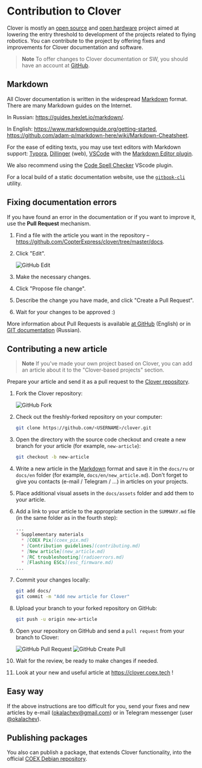 # Contribution to Clover

Clover is mostly an [open source](https://en.wikipedia.org/wiki/Open-source_software) and [open hardware](https://en.wikipedia.org/wiki/Open-source_hardware) project aimed at lowering the entry threshold to development of the projects related to flying robotics. You can contribute to the project by offering fixes and improvements for Clover documentation and software.

> **Note** To offer changes to Clover documentation or SW, you should have an account at [GitHub](https://github.com).

## Markdown

All Clover documentation is written in the widespread [Markdown](https://en.wikipedia.org/wiki/Markdown) format. There are many Markdown guides on the Internet.

In Russian: https://guides.hexlet.io/markdown/.

In English: https://www.markdownguide.org/getting-started, https://github.com/adam-p/markdown-here/wiki/Markdown-Cheatsheet.

For the ease of editing texts, you may use text editors with Markdown support: [Typora](https://typora.io), [Dillinger](https://dillinger.io/) (web), [VSCode](https://code.visualstudio.com) with the [Markdown Editor plugin](https://marketplace.visualstudio.com/items?itemName=MadsKristensen.MarkdownEditor).

We also recommend using the [Code Spell Checker](https://marketplace.visualstudio.com/items?itemName=streetsidesoftware.code-spell-checker) VScode plugin.

For a local build of a static documentation website, use the [`gitbook-cli`](https://github.com/GitbookIO/gitbook-cli) utility.

## Fixing documentation errors

If you have found an error in the documentation or if you want to improve it, use the **Pull Request** mechanism.

1. Find a file with the article you want in the repository – https://github.com/CopterExpress/clover/tree/master/docs.
2. Click "Edit".

    <img src="../assets/github-edit.png" alt="GitHub Edit">

3. Make the necessary changes.
4. Click "Propose file change".
5. Describe the change you have made, and click "Create a Pull Request".
6. Wait for your changes to be approved :)

More information about Pull Requests is available [at GitHub](https://help.github.com/articles/about-pull-requests/) (English) or in [GIT documentation](https://git-scm.com/book/ru/v2/GitHub-contributing-to_projects) (Russian).

## Contributing a new article

> **Note** If you've made your own project based on Clover, you can add an article about it to the "Clover-based projects" section.

Prepare your article and send it as a pull request to the [Clover repository](https://github.com/CopterExpress/clover).

1. Fork the Clover repository:

    <img src="../assets/github-fork.png" alt="GitHub Fork">

2. Check out the freshly-forked repository on your computer:

    ```bash
    git clone https://github.com/<USERNAME>/clover.git
    ```

3. Open the directory with the source code checkout and create a new branch for your article (for example, `new-article`):

    ```bash
    git checkout -b new-article
    ```

4. Write a new article in the [Markdown](https://en.wikipedia.org/wiki/Markdown) format and save it in the `docs/ru` or `docs/en` folder (for example, `docs/en/new_article.md`). Don't forget to give you contacts (e-mail / Telegram / ...) in articles on your projects.
5. Place additional visual assets in the `docs/assets` folder and add them to your article.
6. Add a link to your article to the appropriate section in the `SUMMARY.md` file (in the same folder as in the fourth step):

    ```markdown
    ...
    * Supplementary materials
      * [COEX Pix](coex_pix.md)
      * [Contribution guidelines](contributing.md)
      * [New article](new_article.md)
      * [RC troubleshooting](radioerrors.md)
      * [Flashing ESCs](esc_firmware.md)
    ...
    ```

7. Commit your changes locally:

    ```bash
    git add docs/
    git commit -m "Add new article for Clover"
    ```

8. Upload your branch to your forked repository on GitHub:

    ```bash
    git push -u origin new-article
    ```

9. Open your repository on GitHub and send a `pull request` from your branch to Clover:

    <img src="../assets/github-pull-request.png" alt="GitHub Pull Request">

    <img src="../assets/github-pull-request-create.png" alt="GitHub Create Pull">

10. Wait for the review, be ready to make changes if needed.
11. Look at your new and useful article at https://clover.coex.tech !

## Easy way

If the above instructions are too difficult for you, send your fixes and new articles by e-mail (<a href="mailto:okalachev@gmail.com">okalachev@gmail.com</a>) or in Telegram messenger (user <a href="tg://resolve?domain=okalachev">@okalachev</a>).

## Publishing packages

You also can publish a package, that extends Clover functionality, into the official [COEX Debian repository](packages.md).
